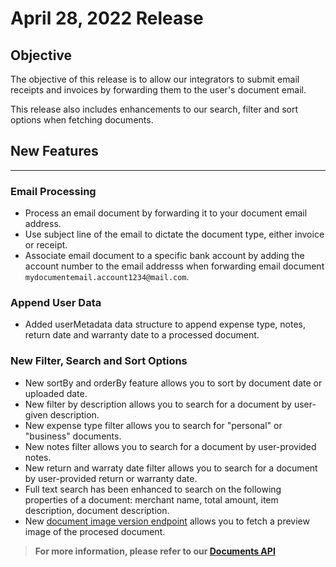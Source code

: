 # April 28, 2022 Release

## Objective

The objective of this release is to allow our integrators to submit email receipts and invoices by forwarding them to the user's document email.

This release also includes enhancements to our search, filter and sort options when fetching documents.


## New Features
--------------------

### Email Processing
- Process an email document by forwarding it to your document email address. 
- Use subject line of the email to dictate the document type, either invoice or receipt.
- Associate email document to a specific bank account by adding the account number to the email addresss when forwarding email document `mydocumentemail.account1234@mail.com`.

### Append User Data
- Added userMetadata data structure to append expense type, notes, return date and warranty date to a processed document.


### New Filter, Search and Sort Options 
- New sortBy and orderBy feature allows you to sort by document date or uploaded date.
- New filter by description allows you to search for a document by user-given description.
- New expense type filter allows you to search for "personal" or "business" documents.
- New notes filter allows you to search for a document by user-provided notes.
- New return and warraty date filter allows you to search for a document by user-provided return or warranty date.
- Full text search has been enhanced to search on the following properties of a document: merchant name, total amount, item description, document description.
- New [document image version endpoint](https://docs.getsensibill.com/docs/V2/b3A6NTU2NzYyNjA-get-an-image-version-of-the-document) allows you to fetch a preview image of the procesed document.

> **For more information, please refer to our [Documents API](https://docs.getsensibill.com/docs/V2/ZG9jOjQ2NDA2-introduction)**


